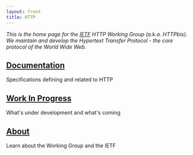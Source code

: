 ```yaml
---
layout: front
title: HTTP
---
```


_This is the home page for the [IETF](http://www.ietf.org/) HTTP Working Group (a.k.a. HTTPbis). We maintain and develop the Hypertext Transfer Protocol - the core protocol of the World Wide Web._



<div class="container">
  <div class="row special">
    <div class="col-md-3 jumbotron special">
      <h2><a href="/docs/">Documentation</a></h2>
      <p>Specifications defining and related to HTTP</p>
    </div>
    <div class="col-sm-1 padding">
    </div>
    <div class="col-md-4 jumbotron special">
      <h2><a href="/wip/">Work In Progress</a></h2>
      <p>What's under development and what's coming</p>
    </div>
    <div class="col-sm-1 padding">
    </div>
    <div class="col-md-3 jumbotron special">
      <h2><a href="/about/">About</a></h2>
      <p>Learn about the Working Group and the IETF</p>
    </div>
  </div>
</div>

